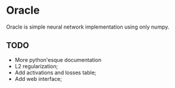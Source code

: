 # Oracle

Oracle is simple neural network implementation using only numpy. 


## TODO
- More python'esque documentation
- L2 regularization;
- Add activations and losses table;
- Add web interface;
